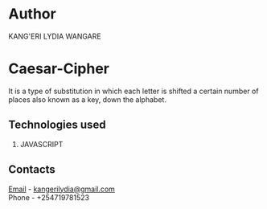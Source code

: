 # Author
KANG'ERI LYDIA WANGARE

# Caesar-Cipher
It is  a type of substitution in which each letter is shifted a certain number of places also known as a key, down the alphabet.


## Technologies used
1. JAVASCRIPT

## Contacts

[Email](https://mail.google.com) - kangerilydia@gmail.com <br>
Phone - +254719781523

